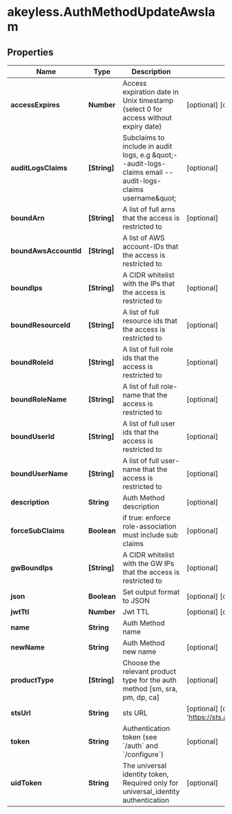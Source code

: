 # akeyless.AuthMethodUpdateAwsIam

## Properties

Name | Type | Description | Notes
------------ | ------------- | ------------- | -------------
**accessExpires** | **Number** | Access expiration date in Unix timestamp (select 0 for access without expiry date) | [optional] [default to 0]
**auditLogsClaims** | **[String]** | Subclaims to include in audit logs, e.g \&quot;--audit-logs-claims email --audit-logs-claims username\&quot; | [optional] 
**boundArn** | **[String]** | A list of full arns that the access is restricted to | [optional] 
**boundAwsAccountId** | **[String]** | A list of AWS account-IDs that the access is restricted to | 
**boundIps** | **[String]** | A CIDR whitelist with the IPs that the access is restricted to | [optional] 
**boundResourceId** | **[String]** | A list of full resource ids that the access is restricted to | [optional] 
**boundRoleId** | **[String]** | A list of full role ids that the access is restricted to | [optional] 
**boundRoleName** | **[String]** | A list of full role-name that the access is restricted to | [optional] 
**boundUserId** | **[String]** | A list of full user ids that the access is restricted to | [optional] 
**boundUserName** | **[String]** | A list of full user-name that the access is restricted to | [optional] 
**description** | **String** | Auth Method description | [optional] 
**forceSubClaims** | **Boolean** | if true: enforce role-association must include sub claims | [optional] 
**gwBoundIps** | **[String]** | A CIDR whitelist with the GW IPs that the access is restricted to | [optional] 
**json** | **Boolean** | Set output format to JSON | [optional] [default to false]
**jwtTtl** | **Number** | Jwt TTL | [optional] [default to 0]
**name** | **String** | Auth Method name | 
**newName** | **String** | Auth Method new name | [optional] 
**productType** | **[String]** | Choose the relevant product type for the auth method [sm, sra, pm, dp, ca] | [optional] 
**stsUrl** | **String** | sts URL | [optional] [default to &#39;https://sts.amazonaws.com&#39;]
**token** | **String** | Authentication token (see &#x60;/auth&#x60; and &#x60;/configure&#x60;) | [optional] 
**uidToken** | **String** | The universal identity token, Required only for universal_identity authentication | [optional] 


